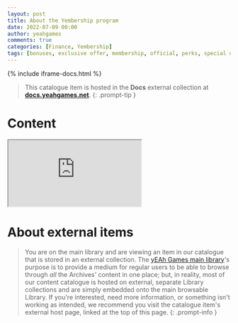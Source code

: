 ```yaml
---
layout: post
title: About the Yembership program
date: 2022-07-09 00:00
author: yeahgames
comments: true
categories: [Finance, Yembership]
tags: [bonuses, exclusive offer, membership, official, perks, special deals, yeah games, yollars, advertisement, ads]
---
```

{% include iframe-docs.html %}

> This catalogue item is hosted in the **Docs** external collection at **[docs.yeahgames.net](https://docs.yeahgames.net/docs/finance/yembership/about)**.
{: .prompt-tip }



# Content
<div class="iframe-container"> 
  <iframe class="responsive-iframe" src="https://docs.yeahgames.net/docs/finance/yembership/about"></iframe>
</div>

# About external items

> You are on the main library and are viewing an item in our catalogue that is stored in an external collection. The [yEAh Games main library](https://library.yeahgames.net)'s purpose is to provide a medium for regular users to be able to browse through *all* the Archives' content in one place; but, in reality, most of our content catalogue is hosted on external, separate Library collections and are simply embedded onto the main browsable Library. If you're interested, need more information, or something isn't working as intended, we recommend you visit the catalogue item's external host page, linked at the top of this page.
{: .prompt-info }